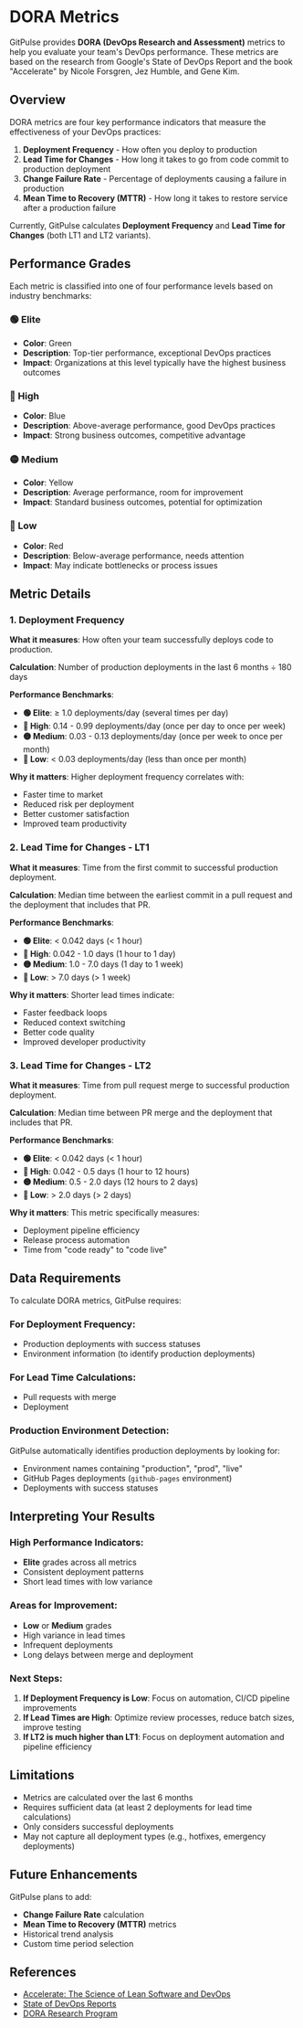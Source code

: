 # DORA Metrics

GitPulse provides **DORA (DevOps Research and Assessment)** metrics to help you evaluate your team's DevOps performance. These metrics are based on the research from Google's State of DevOps Report and the book "Accelerate" by Nicole Forsgren, Jez Humble, and Gene Kim.

## Overview

DORA metrics are four key performance indicators that measure the effectiveness of your DevOps practices:

1. **Deployment Frequency** - How often you deploy to production
2. **Lead Time for Changes** - How long it takes to go from code commit to production deployment
3. **Change Failure Rate** - Percentage of deployments causing a failure in production
4. **Mean Time to Recovery (MTTR)** - How long it takes to restore service after a production failure

Currently, GitPulse calculates **Deployment Frequency** and **Lead Time for Changes** (both LT1 and LT2 variants).

## Performance Grades

Each metric is classified into one of four performance levels based on industry benchmarks:

### 🟢 Elite

- **Color**: Green
- **Description**: Top-tier performance, exceptional DevOps practices
- **Impact**: Organizations at this level typically have the highest business outcomes

### 🔵 High

- **Color**: Blue
- **Description**: Above-average performance, good DevOps practices
- **Impact**: Strong business outcomes, competitive advantage

### 🟡 Medium

- **Color**: Yellow
- **Description**: Average performance, room for improvement
- **Impact**: Standard business outcomes, potential for optimization

### 🔴 Low

- **Color**: Red
- **Description**: Below-average performance, needs attention
- **Impact**: May indicate bottlenecks or process issues

## Metric Details

### 1. Deployment Frequency

**What it measures**: How often your team successfully deploys code to production.

**Calculation**: Number of production deployments in the last 6 months ÷ 180 days

**Performance Benchmarks**:

- **🟢 Elite**: ≥ 1.0 deployments/day (several times per day)
- **🔵 High**: 0.14 - 0.99 deployments/day (once per day to once per week)
- **🟡 Medium**: 0.03 - 0.13 deployments/day (once per week to once per month)
- **🔴 Low**: < 0.03 deployments/day (less than once per month)

**Why it matters**: Higher deployment frequency correlates with:

- Faster time to market
- Reduced risk per deployment
- Better customer satisfaction
- Improved team productivity

### 2. Lead Time for Changes - LT1

**What it measures**: Time from the first commit to successful production deployment.

**Calculation**: Median time between the earliest commit in a pull request and the deployment that includes that PR.

**Performance Benchmarks**:

- **🟢 Elite**: < 0.042 days (< 1 hour)
- **🔵 High**: 0.042 - 1.0 days (1 hour to 1 day)
- **🟡 Medium**: 1.0 - 7.0 days (1 day to 1 week)
- **🔴 Low**: > 7.0 days (> 1 week)

**Why it matters**: Shorter lead times indicate:

- Faster feedback loops
- Reduced context switching
- Better code quality
- Improved developer productivity

### 3. Lead Time for Changes - LT2

**What it measures**: Time from pull request merge to successful production deployment.

**Calculation**: Median time between PR merge and the deployment that includes that PR.

**Performance Benchmarks**:

- **🟢 Elite**: < 0.042 days (< 1 hour)
- **🔵 High**: 0.042 - 0.5 days (1 hour to 12 hours)
- **🟡 Medium**: 0.5 - 2.0 days (12 hours to 2 days)
- **🔴 Low**: > 2.0 days (> 2 days)

**Why it matters**: This metric specifically measures:

- Deployment pipeline efficiency
- Release process automation
- Time from "code ready" to "code live"

## Data Requirements

To calculate DORA metrics, GitPulse requires:

### For Deployment Frequency:

- Production deployments with success statuses
- Environment information (to identify production deployments)

### For Lead Time Calculations:

- Pull requests with merge
- Deployment 

### Production Environment Detection:

GitPulse automatically identifies production deployments by looking for:

- Environment names containing "production", "prod", "live"
- GitHub Pages deployments (`github-pages` environment)
- Deployments with success statuses

## Interpreting Your Results

### High Performance Indicators:

- **Elite** grades across all metrics
- Consistent deployment patterns
- Short lead times with low variance

### Areas for Improvement:

- **Low** or **Medium** grades
- High variance in lead times
- Infrequent deployments
- Long delays between merge and deployment

### Next Steps:

1. **If Deployment Frequency is Low**: Focus on automation, CI/CD pipeline improvements
2. **If Lead Times are High**: Optimize review processes, reduce batch sizes, improve testing
3. **If LT2 is much higher than LT1**: Focus on deployment automation and pipeline efficiency

## Limitations

- Metrics are calculated over the last 6 months
- Requires sufficient data (at least 2 deployments for lead time calculations)
- Only considers successful deployments
- May not capture all deployment types (e.g., hotfixes, emergency deployments)

## Future Enhancements

GitPulse plans to add:

- **Change Failure Rate** calculation
- **Mean Time to Recovery (MTTR)** metrics
- Historical trend analysis
- Custom time period selection

## References

- [Accelerate: The Science of Lean Software and DevOps](https://itrevolution.com/accelerate/)
- [State of DevOps Reports](https://cloud.google.com/devops/state-of-devops)
- [DORA Research Program](https://cloud.google.com/devops)
